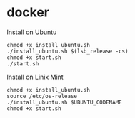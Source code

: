 # docker

Install on Ubuntu

    chmod +x install_ubuntu.sh
    ./install_ubuntu.sh $(lsb_release -cs)
    chmod +x start.sh
    ./start.sh

Install on Linix Mint

    chmod +x install_ubuntu.sh
    source /etc/os-release
    ./install_ubuntu.sh $UBUNTU_CODENAME
    chmod +x start.sh